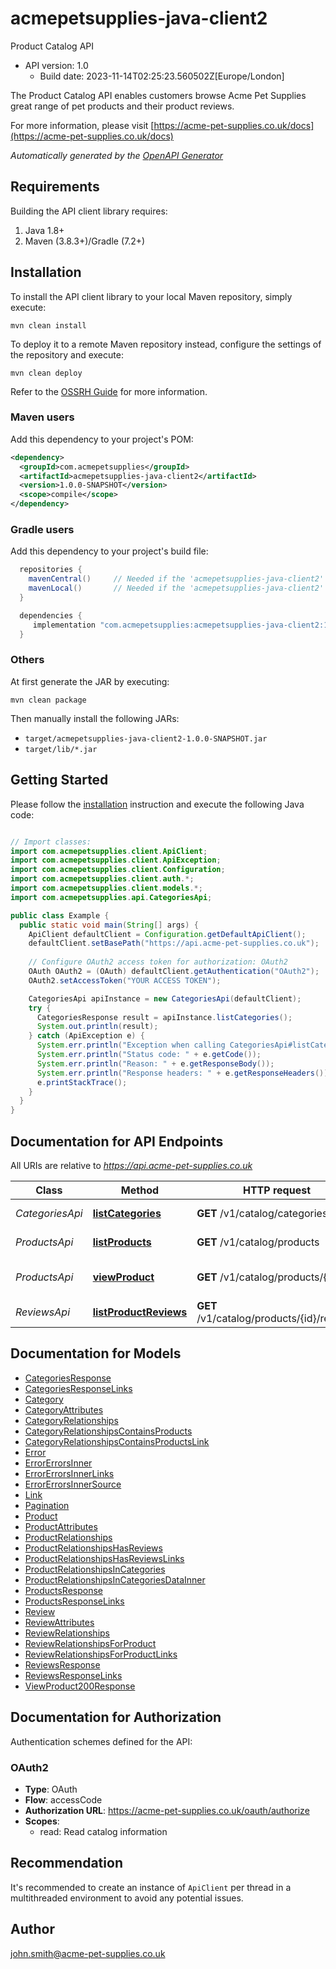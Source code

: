 # acmepetsupplies-java-client2

Product Catalog API
- API version: 1.0
  - Build date: 2023-11-14T02:25:23.560502Z[Europe/London]

The Product Catalog API enables customers browse Acme Pet Supplies great range of pet products and their product reviews. 

  For more information, please visit [https://acme-pet-supplies.co.uk/docs](https://acme-pet-supplies.co.uk/docs)

*Automatically generated by the [OpenAPI Generator](https://openapi-generator.tech)*


## Requirements

Building the API client library requires:
1. Java 1.8+
2. Maven (3.8.3+)/Gradle (7.2+)

## Installation

To install the API client library to your local Maven repository, simply execute:

```shell
mvn clean install
```

To deploy it to a remote Maven repository instead, configure the settings of the repository and execute:

```shell
mvn clean deploy
```

Refer to the [OSSRH Guide](http://central.sonatype.org/pages/ossrh-guide.html) for more information.

### Maven users

Add this dependency to your project's POM:

```xml
<dependency>
  <groupId>com.acmepetsupplies</groupId>
  <artifactId>acmepetsupplies-java-client2</artifactId>
  <version>1.0.0-SNAPSHOT</version>
  <scope>compile</scope>
</dependency>
```

### Gradle users

Add this dependency to your project's build file:

```groovy
  repositories {
    mavenCentral()     // Needed if the 'acmepetsupplies-java-client2' jar has been published to maven central.
    mavenLocal()       // Needed if the 'acmepetsupplies-java-client2' jar has been published to the local maven repo.
  }

  dependencies {
     implementation "com.acmepetsupplies:acmepetsupplies-java-client2:1.0.0-SNAPSHOT"
  }
```

### Others

At first generate the JAR by executing:

```shell
mvn clean package
```

Then manually install the following JARs:

* `target/acmepetsupplies-java-client2-1.0.0-SNAPSHOT.jar`
* `target/lib/*.jar`

## Getting Started

Please follow the [installation](#installation) instruction and execute the following Java code:

```java

// Import classes:
import com.acmepetsupplies.client.ApiClient;
import com.acmepetsupplies.client.ApiException;
import com.acmepetsupplies.client.Configuration;
import com.acmepetsupplies.client.auth.*;
import com.acmepetsupplies.client.models.*;
import com.acmepetsupplies.api.CategoriesApi;

public class Example {
  public static void main(String[] args) {
    ApiClient defaultClient = Configuration.getDefaultApiClient();
    defaultClient.setBasePath("https://api.acme-pet-supplies.co.uk");
    
    // Configure OAuth2 access token for authorization: OAuth2
    OAuth OAuth2 = (OAuth) defaultClient.getAuthentication("OAuth2");
    OAuth2.setAccessToken("YOUR ACCESS TOKEN");

    CategoriesApi apiInstance = new CategoriesApi(defaultClient);
    try {
      CategoriesResponse result = apiInstance.listCategories();
      System.out.println(result);
    } catch (ApiException e) {
      System.err.println("Exception when calling CategoriesApi#listCategories");
      System.err.println("Status code: " + e.getCode());
      System.err.println("Reason: " + e.getResponseBody());
      System.err.println("Response headers: " + e.getResponseHeaders());
      e.printStackTrace();
    }
  }
}

```

## Documentation for API Endpoints

All URIs are relative to *https://api.acme-pet-supplies.co.uk*

Class | Method | HTTP request | Description
------------ | ------------- | ------------- | -------------
*CategoriesApi* | [**listCategories**](docs/CategoriesApi.md#listCategories) | **GET** /v1/catalog/categories | List all categories
*ProductsApi* | [**listProducts**](docs/ProductsApi.md#listProducts) | **GET** /v1/catalog/products | List all products
*ProductsApi* | [**viewProduct**](docs/ProductsApi.md#viewProduct) | **GET** /v1/catalog/products/{id} | View a product&#39;s details
*ReviewsApi* | [**listProductReviews**](docs/ReviewsApi.md#listProductReviews) | **GET** /v1/catalog/products/{id}/reviews | List reviews


## Documentation for Models

 - [CategoriesResponse](docs/CategoriesResponse.md)
 - [CategoriesResponseLinks](docs/CategoriesResponseLinks.md)
 - [Category](docs/Category.md)
 - [CategoryAttributes](docs/CategoryAttributes.md)
 - [CategoryRelationships](docs/CategoryRelationships.md)
 - [CategoryRelationshipsContainsProducts](docs/CategoryRelationshipsContainsProducts.md)
 - [CategoryRelationshipsContainsProductsLink](docs/CategoryRelationshipsContainsProductsLink.md)
 - [Error](docs/Error.md)
 - [ErrorErrorsInner](docs/ErrorErrorsInner.md)
 - [ErrorErrorsInnerLinks](docs/ErrorErrorsInnerLinks.md)
 - [ErrorErrorsInnerSource](docs/ErrorErrorsInnerSource.md)
 - [Link](docs/Link.md)
 - [Pagination](docs/Pagination.md)
 - [Product](docs/Product.md)
 - [ProductAttributes](docs/ProductAttributes.md)
 - [ProductRelationships](docs/ProductRelationships.md)
 - [ProductRelationshipsHasReviews](docs/ProductRelationshipsHasReviews.md)
 - [ProductRelationshipsHasReviewsLinks](docs/ProductRelationshipsHasReviewsLinks.md)
 - [ProductRelationshipsInCategories](docs/ProductRelationshipsInCategories.md)
 - [ProductRelationshipsInCategoriesDataInner](docs/ProductRelationshipsInCategoriesDataInner.md)
 - [ProductsResponse](docs/ProductsResponse.md)
 - [ProductsResponseLinks](docs/ProductsResponseLinks.md)
 - [Review](docs/Review.md)
 - [ReviewAttributes](docs/ReviewAttributes.md)
 - [ReviewRelationships](docs/ReviewRelationships.md)
 - [ReviewRelationshipsForProduct](docs/ReviewRelationshipsForProduct.md)
 - [ReviewRelationshipsForProductLinks](docs/ReviewRelationshipsForProductLinks.md)
 - [ReviewsResponse](docs/ReviewsResponse.md)
 - [ReviewsResponseLinks](docs/ReviewsResponseLinks.md)
 - [ViewProduct200Response](docs/ViewProduct200Response.md)


<a id="documentation-for-authorization"></a>
## Documentation for Authorization


Authentication schemes defined for the API:
<a id="OAuth2"></a>
### OAuth2

- **Type**: OAuth
- **Flow**: accessCode
- **Authorization URL**: https://acme-pet-supplies.co.uk/oauth/authorize
- **Scopes**: 
  - read: Read catalog information


## Recommendation

It's recommended to create an instance of `ApiClient` per thread in a multithreaded environment to avoid any potential issues.

## Author

john.smith@acme-pet-supplies.co.uk

